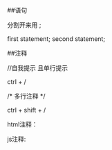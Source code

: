 ##语句

分割开来用 ;

first statement;
second statement;

##注释

//自我提示 且单行提示

ctrl + /

/*
	多行注释
*/

ctrl + shift + /

html注释： 
<!-- -->

js注释:
<!--

##变量

	mod = "happy";
	age = 33;

	alert(mod);
	alert(age);

<font color="red">虽然，我们可以不用**声明** 但是为了规范还是需要的。</font>


	var mod = "happy";
	var age = 33;

	alert(mod);
	alert(age);

***## 声明： ##***

	var mood, age;
	mod = "happy";
	age = 33;

	//也可以这样写
	//var mod = "happy" , age = 33;

mod Mod MOD moD  都是不一样的类名

变量名：不允许是空格或者标点符号 仅仅字母 数字 美元符号 下划线（第一个字符不允许是数字）

	var my mod = 'happy';
	var 1mod = 'happy';

可以这样：

	var my_mod;
	var myMod;

驼峰命名： 是函数名 方法名 对象属性命名的首选格式。

##数据类型

强语言需要提前声明， 但是与语言不必。它是跟自己内容而定的。

###String
	
	var	mod = 'happy';
	var mod = "happy";

	var test = "I don't think!"
	var test = 'I don\'t think!'

建议使用双引号包裹字符串！不可一会儿单引号 一会儿双引号！

###Number

	var age = 33;
	var money = 1.33;
	var temperature = -20;

###Boolean

	var open = true;
	var open = false;

###Array
	
	var apple = Array(4);

	apple[0] = "red";
	apple[1] = 10.00;
	apple[2] = "sweet";
	apple[3] = "Yantan";

	//apple = Array("red",10.00,"sweet","Yantai");
	

###Object

	var apple = Object();

	apple.color = "red";
	apple.price = 10.00;
	apple.taste = "sweet";
	apple.product_place = "Yantan";

	var app = {};
	apple.color = "red";
	apple.price = 10.00;
	apple.taste = "sweet";
	apple.product_place = "Yantan";

	var apple = {
		color : "red";
		price : 10.00;
		taste : "sweet";
		product_place : "Yantan";	
	}
